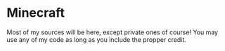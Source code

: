 Minecraft
=========
Most of my sources will be here, except private ones of course! You may use any of my code as long as you include
the propper credit.

